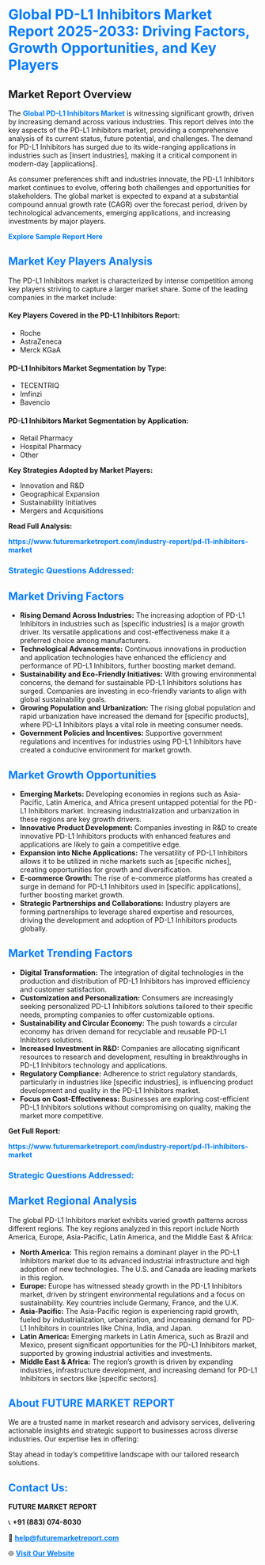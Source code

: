 <h1 style="color: #007BFF;">Global PD-L1 Inhibitors Market Report 2025-2033: Driving Factors, Growth Opportunities, and Key Players</h1>

<section id="overview">
<h2>Market Report Overview</h2>
<p>The <a href="https://www.futuremarketreport.com/industry-report/pd-l1-inhibitors-market" style="color: #007BFF; text-decoration: none;"><strong>Global PD-L1 Inhibitors Market</strong></a> is witnessing significant growth, driven by increasing demand across various industries. This report delves into the key aspects of the PD-L1 Inhibitors market, providing a comprehensive analysis of its current status, future potential, and challenges. The demand for PD-L1 Inhibitors has surged due to its wide-ranging applications in industries such as [insert industries], making it a critical component in modern-day [applications].</p>
<p>As consumer preferences shift and industries innovate, the PD-L1 Inhibitors market continues to evolve, offering both challenges and opportunities for stakeholders. The global market is expected to expand at a substantial compound annual growth rate (CAGR) over the forecast period, driven by technological advancements, emerging applications, and increasing investments by major players.</p>
</section>

<section id="overview">
<p><a href="https://www.futuremarketreport.com/request-sample/reportId=79554" style="color: #007BFF; text-decoration: none;"><strong>Explore Sample Report Here</strong></a></p>
</section>

<section id="key-players">
<h2 style="color: #007BFF;">Market Key Players Analysis</h2>
<p>The PD-L1 Inhibitors market is characterized by intense competition among key players striving to capture a larger market share. Some of the leading companies in the market include:</p>
<h4>Key Players Covered in the PD-L1 Inhibitors Report:</h4>
<ul><li>Roche</li><li>AstraZeneca</li><li>Merck KGaA</li></ul>
<h4>PD-L1 Inhibitors Market Segmentation by Type:</h4>
<ul><li>TECENTRIQ</li><li>Imfinzi</li><li>Bavencio</li></ul>

<h4>PD-L1 Inhibitors Market Segmentation by Application:</h4>
<ul><li>Retail Pharmacy</li><li>Hospital Pharmacy</li><li>Other</li></ul>
<p><strong>Key Strategies Adopted by Market Players:</strong></p>
<ul>
<li>Innovation and R&D</li>
<li>Geographical Expansion</li>
<li>Sustainability Initiatives</li>
<li>Mergers and Acquisitions</li>
</ul>
</section>

<section>
<p><strong>Read Full Analysis: </strong></p><a href="https://www.futuremarketreport.com/industry-report/pd-l1-inhibitors-market" style="color: #007BFF; text-decoration: none;"><strong>https://www.futuremarketreport.com/industry-report/pd-l1-inhibitors-market</strong></a>
<h3 style="color: #007BFF;">Strategic Questions Addressed:</h3>
</section>

<section id="driving-factors">
<h2 style="color: #007BFF;">Market Driving Factors</h2>
<ul>
<li><strong>Rising Demand Across Industries:</strong> The increasing adoption of PD-L1 Inhibitors in industries such as [specific industries] is a major growth driver. Its versatile applications and cost-effectiveness make it a preferred choice among manufacturers.</li>
<li><strong>Technological Advancements:</strong> Continuous innovations in production and application technologies have enhanced the efficiency and performance of PD-L1 Inhibitors, further boosting market demand.</li>
<li><strong>Sustainability and Eco-Friendly Initiatives:</strong> With growing environmental concerns, the demand for sustainable PD-L1 Inhibitors solutions has surged. Companies are investing in eco-friendly variants to align with global sustainability goals.</li>
<li><strong>Growing Population and Urbanization:</strong> The rising global population and rapid urbanization have increased the demand for [specific products], where PD-L1 Inhibitors plays a vital role in meeting consumer needs.</li>
<li><strong>Government Policies and Incentives:</strong> Supportive government regulations and incentives for industries using PD-L1 Inhibitors have created a conducive environment for market growth.</li>
</ul>
</section>

<section id="growth-opportunities">
<h2 style="color: #007BFF;">Market Growth Opportunities</h2>
<ul>
<li><strong>Emerging Markets:</strong> Developing economies in regions such as Asia-Pacific, Latin America, and Africa present untapped potential for the PD-L1 Inhibitors market. Increasing industrialization and urbanization in these regions are key growth drivers.</li>
<li><strong>Innovative Product Development:</strong> Companies investing in R&D to create innovative PD-L1 Inhibitors products with enhanced features and applications are likely to gain a competitive edge.</li>
<li><strong>Expansion into Niche Applications:</strong> The versatility of PD-L1 Inhibitors allows it to be utilized in niche markets such as [specific niches], creating opportunities for growth and diversification.</li>
<li><strong>E-commerce Growth:</strong> The rise of e-commerce platforms has created a surge in demand for PD-L1 Inhibitors used in [specific applications], further boosting market growth.</li>
<li><strong>Strategic Partnerships and Collaborations:</strong> Industry players are forming partnerships to leverage shared expertise and resources, driving the development and adoption of PD-L1 Inhibitors products globally.</li>
</ul>
</section>

<section id="trending-factors">
<h2 style="color: #007BFF;">Market Trending Factors</h2>
<ul>
<li><strong>Digital Transformation:</strong> The integration of digital technologies in the production and distribution of PD-L1 Inhibitors has improved efficiency and customer satisfaction.</li>
<li><strong>Customization and Personalization:</strong> Consumers are increasingly seeking personalized PD-L1 Inhibitors solutions tailored to their specific needs, prompting companies to offer customizable options.</li>
<li><strong>Sustainability and Circular Economy:</strong> The push towards a circular economy has driven demand for recyclable and reusable PD-L1 Inhibitors solutions.</li>
<li><strong>Increased Investment in R&D:</strong> Companies are allocating significant resources to research and development, resulting in breakthroughs in PD-L1 Inhibitors technology and applications.</li>
<li><strong>Regulatory Compliance:</strong> Adherence to strict regulatory standards, particularly in industries like [specific industries], is influencing product development and quality in the PD-L1 Inhibitors market.</li>
<li><strong>Focus on Cost-Effectiveness:</strong> Businesses are exploring cost-efficient PD-L1 Inhibitors solutions without compromising on quality, making the market more competitive.</li>
</ul>
</section>

<section>
<p><strong>Get Full Report: </strong></p><a href="https://www.futuremarketreport.com/industry-report/pd-l1-inhibitors-market" style="color: #007BFF; text-decoration: none;"><strong>https://www.futuremarketreport.com/industry-report/pd-l1-inhibitors-market</strong></a>
<h3 style="color: #007BFF;">Strategic Questions Addressed:</h3>
</section>


<section id="regional-analysis">
<h2 style="color: #007BFF;">Market Regional Analysis</h2>
<p>The global PD-L1 Inhibitors market exhibits varied growth patterns across different regions. The key regions analyzed in this report include North America, Europe, Asia-Pacific, Latin America, and the Middle East & Africa:</p>
<ul>
<li><strong>North America:</strong> This region remains a dominant player in the PD-L1 Inhibitors market due to its advanced industrial infrastructure and high adoption of new technologies. The U.S. and Canada are leading markets in this region.</li>
<li><strong>Europe:</strong> Europe has witnessed steady growth in the PD-L1 Inhibitors market, driven by stringent environmental regulations and a focus on sustainability. Key countries include Germany, France, and the U.K.</li>
<li><strong>Asia-Pacific:</strong> The Asia-Pacific region is experiencing rapid growth, fueled by industrialization, urbanization, and increasing demand for PD-L1 Inhibitors in countries like China, India, and Japan.</li>
<li><strong>Latin America:</strong> Emerging markets in Latin America, such as Brazil and Mexico, present significant opportunities for the PD-L1 Inhibitors market, supported by growing industrial activities and investments.</li>
<li><strong>Middle East & Africa:</strong> The region’s growth is driven by expanding industries, infrastructure development, and increasing demand for PD-L1 Inhibitors in sectors like [specific sectors].</li>
</ul>
</section>

<footer>
<h2 style="color: #007BFF;">About FUTURE MARKET REPORT</h2>
<p>We are a trusted name in market research and advisory services, delivering actionable insights and strategic support to businesses across diverse industries. Our expertise lies in offering:</p>

<p>Stay ahead in today’s competitive landscape with our tailored research solutions.</p>

<h2 style="color: #007BFF;">Contact Us:</h2>
<p><strong>FUTURE MARKET REPORT</strong></p>
<p>📞 <strong>+91 (883) 074-8030</strong></p>
<p>📧 <strong><a href="mailto:help@futuremarketreport.com" style="color: #007BFF;">help@futuremarketreport.com</a></strong></p>
<p>🌐 <strong><a href="https://www.futuremarketreport.com/" style="color: #007BFF;">Visit Our Website</a></strong></p>
</footer>